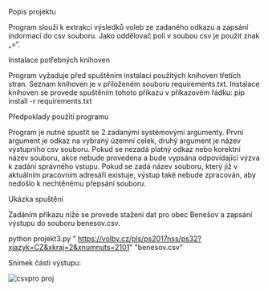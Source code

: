 Popis projektu

Program slouži k extrakci výsledků voleb ze zadaného odkazu a zapsání indormací do csv souboru.
Jako oddělovač polí v soubou csv je použit znak „=“.

Instalace potřebných knihoven

Program vyžaduje před spuštěním instalaci použitých knihoven třetích stran. Seznam knihoven je v přiloženém souboru requirements.txt.
Instalace knihoven se provede spuštěním tohoto příkazu v příkazovém řádku: 
pip install -r requirements.txt

Předpoklady použití programu

Program je nutné spustit se 2 zadanými systémovými argumenty. První argument je odkaz na vybraný územní celek, druhý argument je název výstupního csv souboru. Pokud se nezadá platný odkaz nebo korektní název souboru, akce nebude provedena a bude vypsána odpovídající
výzva k zadání správného vstupu. Pokud se zadá název souboru, který již v aktuálním pracovním adresáři existuje, výstup také nebude zpracován, aby nedošlo k nechtěnému přepsání souboru.

Ukázka spuštění

Zadáním příkazu níže se provede stažení dat pro obec Benešov a zapsání výstupu do souboru
benesov.csv.

python projekt3.py " https://volby.cz/pls/ps2017nss/ps32?xjazyk=CZ&xkraj=2&xnumnuts=2101" "benesov.csv"




Snímek části výstupu:

![csvpro proj](https://github.com/user-attachments/assets/964b724a-b3ad-4df9-b6e4-4312612edc7a)
